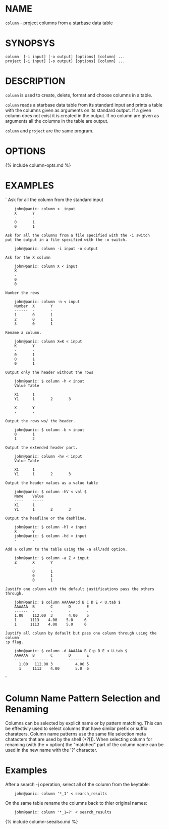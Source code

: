 
NAME
====

`column` - project columns from a [starbase](starbase.html) data table

SYNOPSYS
========

```
column  [-i input] [-o output] [options] [column] ...
project [-i input] [-o output] [options] [column] ...
```

DESCRIPTION
===========

`column` is used to create, delete, format and choose columns in a table.

`column` reads a starbase data table from its standard input and prints a 
table with the columns given as arguments on its standard output.  If
a given column does not exist it is created in the output.  If no column
are given as arguments all the columns in the table are output.

`column` and `project` are the same program.

OPTIONS
=======

{% include column-opts.md %}

EXAMPLES
========

`
    Ask for all the column from the standard input
 
```
    john@panic: column <  input
    X       Y
    -       -
    0       1
    0       1
```
    Ask for all the columns from a file specified with the -i switch
    put the output in a file specified with the -o switch.

```
    john@panic: column -i input -o output
```

    Ask for the X column
 
```
    john@panic: column X < input
    X
    -
    0
    0
```

    Number the rows

```
    john@panic: column -n < input
    Number  X       Y
    ------  -       -
    1       0       1
    2       0       1
    3       0       1
```
    Rename a column.
     
```
    john@panic: column X=K < input
    K       Y
    -       -
    0       1
    0       1
    0       1
```
    Output only the header without the rows

```
    john@panic: $ column -h < input
    Value Table

    X1      1
    Y1      1       2       3

    X       Y
    -       -
```
    Output the rows wo/ the header.
 
```
    john@panic: $ column -b < input
    0       1
    1       2
```
    Output the extended header part.
  
```
    john@panic: column -hv < input
    Value Table

    X1      1
    Y1      1       2       3
```
     
    Output the header values as a value table

```
    john@panic: $ column -hV < val $
    Name    Value
    ----    -----
    X1      1
    Y1      1       2       3
```
    Output the headline or the dashline.

```
    john@panic: $ column -hl < input
    X       Y
    john@panic: $ column -hd < input
    -       -
```
    Add a column to the table using the -a all/add option.
     
```
    john@panic: $ column -a Z < input
    Z       X       Y
    -       -       -
            0       1
            0       1
            0       1
```

    Justify one column with the default justifications pass the others through.

```
    john@panic: $ column AAAAAA:d B C D E < U.tab $
    AAAAAA  B       C       D       E
    ------  -       -       -       -
    1.00    112.00  3       4.00    5
    1      1113    4.00    5.0     6
    1      1113    4.00    5.0     6
```
     
    Justify all column by default but pass one column through using the column
    :p flag.

```
    john@panic: $ column -d AAAAAA B C:p D E < U.tab $
    AAAAAA  B       C       D       E
    ------  ------- -       ------- -
      1.00   112.00 3          4.00 5
      1     1113    4.00       5.0  6
```
'

Column Name Pattern Selection and Renaming
==========================================

  Columns can be selected by explicit name or by pattern matching.  This can be effectivly used
  to select columns that have similar prefix or suffix charateers.  Column name patterns use
  the same file selection meta chatacters that are used by the shell (*?[]).  When selecting
  column for renaming (with the = option) the "matched" part of the column name can be used
  in the new name with the '?' character.

Examples
========

  After a search -j operation, select all of the column from the keytable:

```
    john@panic: column '*_1' < search_results
```

 On the same table rename the columns back to thier original names:

```
    john@panic: column '*_1=?' < search_results
```

{% include column-seealso.md %}
